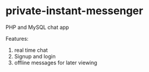 ﻿# private-instant-messenger


PHP and MySQL chat app

Features:
1. real time chat 
2. Signup and login
3. offline messages for later viewing
